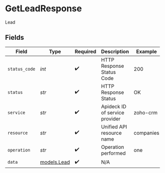 # GetLeadResponse

Lead


## Fields

| Field                            | Type                             | Required                         | Description                      | Example                          |
| -------------------------------- | -------------------------------- | -------------------------------- | -------------------------------- | -------------------------------- |
| `status_code`                    | *int*                            | :heavy_check_mark:               | HTTP Response Status Code        | 200                              |
| `status`                         | *str*                            | :heavy_check_mark:               | HTTP Response Status             | OK                               |
| `service`                        | *str*                            | :heavy_check_mark:               | Apideck ID of service provider   | zoho-crm                         |
| `resource`                       | *str*                            | :heavy_check_mark:               | Unified API resource name        | companies                        |
| `operation`                      | *str*                            | :heavy_check_mark:               | Operation performed              | one                              |
| `data`                           | [models.Lead](../models/lead.md) | :heavy_check_mark:               | N/A                              |                                  |